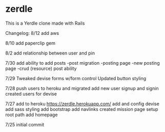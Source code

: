 # zerdle

This is a Yerdle clone made with Rails

Changelog:
8/12
add aws

8/10
add paperclip gem

8/2
add relationship between user and pin


7/30
add ability to add posts
-post migration
-posting page
-new posting page
-crud (resource) post ability

7/29
Tweaked devise forms w/form control
Updated button styling

7/28
push users to heroku and migrated
add new user signup and signin
created users for devise

7/27
add to heroku https://zerdle.herokuapp.com/
add and config devise
add sass styling
add bootstrap
add navlinks
created mission page
setup root path
add homepage

7/25
initial commit
